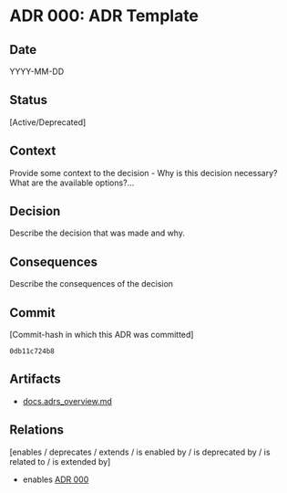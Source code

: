 # ADR 000: ADR Template

## Date

YYYY-MM-DD

## Status

[Active/Deprecated]

## Context

Provide some context to the decision - Why is this decision necessary? What are the available options?...

## Decision

Describe the decision that was made and why. 

## Consequences

Describe the consequences of the decision

## Commit

[Commit-hash in which this ADR was committed]

`0db11c724b8`

## Artifacts

- [docs.adrs_overview.md](../adrs_overview.md)

## Relations

[enables / deprecates / extends / is enabled by / is deprecated by / is related to / is extended by]
- enables [ADR 000](adr-000.md)